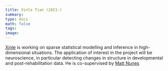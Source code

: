 ```yaml
---
title: Xinle Tian (2021-)
summary:
type: docs
math: false
tags:
image:
---
```


[Xinle](https://people.bath.ac.uk/jsi24/) is working on sparse statistical modelling and inference in high-dimensional situations. The application of interest in the project will be neuroscience, in particular detecting changes in structure in developmental and post-rehabilitation data. He is co-supervised by [Matt Nunes](https://people.bath.ac.uk/man54/homepage.html)